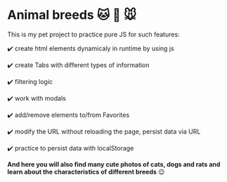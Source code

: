 # Animal breeds :cat: :dog: :mouse:

This is my pet project to practice pure JS for such features: 

:heavy_check_mark: create html elements dynamicaly in runtime by using js 

:heavy_check_mark: create Tabs with different types of information 

:heavy_check_mark: filtering logic 

:heavy_check_mark: work with modals 

:heavy_check_mark: add/remove elements to/from Favorites 

:heavy_check_mark: modify the URL without reloading the page, persist data via URL 

:heavy_check_mark: practice to persist data with localStorage


**And here you will also find many cute photos of cats, dogs and rats and learn about the characteristics of different breeds** :relieved:

